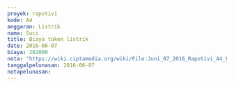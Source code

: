 ```yaml
---
proyek: rapotivi
kode: A4
anggaran: Listrik
nama: Suci
title: Biaya token listrik
date: 2016-06-07
biaya: 202000
nota: "https://wiki.ciptamedia.org/wiki/File:Juni_07_2016_Rapotivi_A4_Biaya_token_listrik.jpg"
tanggalpelunasan: 2016-06-07
notapelunasan:
---
```

